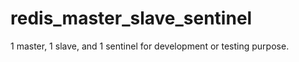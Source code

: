 # redis_master_slave_sentinel
1 master, 1 slave, and 1 sentinel for development or testing purpose.
